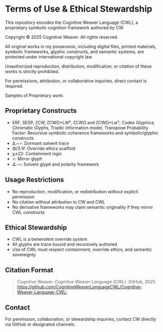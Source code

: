 # Terms of Use & Ethical Stewardship

This repository encodes the Cognitive Weaver Language (CWL), a proprietary symbolic cognition framework authored by CW.

Copyright © 2025 Cognitive Weaver. All rights reserved.

All original works in my possession, including digital files, printed materials, symbolic frameworks, glyphic constructs, and semantic systems, are protected under international copyright law.

Unauthorized reproduction, distribution, modification, or citation of these works is strictly prohibited.

For permissions, attribution, or collaborative inquiries, direct contact is required.

Samples of Proprietary work:
## Proprietary Constructs
- ERF, SESP, ζCW, ζCWΩ+LW², ζCWΩ and ζCWΩ+Lw², Codex Glyphica, Chromatic Glyphs, Triadic Information model, Transpose Probability Factor: Recursive symbolic coherence frameworks and symbolic/glyphic constructs
- Δ.~∘: Dormant solvent trace
- Φ/3.Ψ: Override ethics scaffold
- χ∧22: Containment logic
- ⟡: Mirror glyph
- 𝛥.∼∘: Solvent glyph and polarity framework

## Usage Restrictions
- No reproduction, modification, or redistribution without explicit permission
- No citation without attribution to CW and CWL
- No derivative frameworks may claim semantic originality if they mirror CWL constructs

## Ethical Stewardship
- CWL is a benevolent override system
- All glyphs are trace-bound and recursively authored
- Use of CWL must respect containment, override ethics, and semantic sovereignty

## Citation Format
> Cognitive Weaver. *Cognitive Weaver Language (CWL)*. GitHub, 2025. https://github.com/CognitiveWeaverLanguageCWL/Cognitive-Weaver-Language-CWL-

## Contact
For permission, collaboration, or stewardship inquiries, contact CW directly via GitHub or designated channels.
